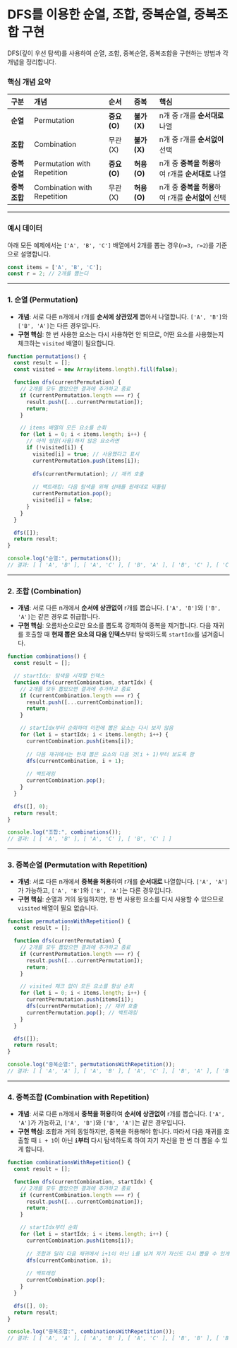 # DFS를 이용한 순열, 조합, 중복순열, 중복조합 구현

DFS(깊이 우선 탐색)를 사용하여 순열, 조합, 중복순열, 중복조합을 구현하는 방법과 각 개념을 정리합니다.

### 핵심 개념 요약

| 구분 | 개념 | 순서 | 중복 | 핵심 |
| :--- | :--- | :--- | :--- | :--- |
| **순열** | Permutation | **중요 (O)** | **불가 (X)** | n개 중 r개를 **순서대로** 나열 |
| **조합** | Combination | 무관 (X) | **불가 (X)** | n개 중 r개를 **순서없이** 선택 |
| **중복순열** | Permutation with Repetition | **중요 (O)** | **허용 (O)** | n개 중 **중복을 허용**하여 r개를 **순서대로** 나열 |
| **중복조합** | Combination with Repetition | 무관 (X) | **허용 (O)** | n개 중 **중복을 허용**하여 r개를 **순서없이** 선택 |

---

### 예시 데이터

아래 모든 예제에서는 `['A', 'B', 'C']` 배열에서 2개를 뽑는 경우(`n=3, r=2`)를 기준으로 설명합니다.

```javascript
const items = ['A', 'B', 'C'];
const r = 2; // 2개를 뽑는다
```

---

### 1. 순열 (Permutation)

- **개념**: 서로 다른 n개에서 r개를 **순서에 상관있게** 뽑아서 나열합니다. `['A', 'B']`와 `['B', 'A']`는 다른 경우입니다.
- **구현 핵심**: 한 번 사용한 요소는 다시 사용하면 안 되므로, 어떤 요소를 사용했는지 체크하는 `visited` 배열이 필요합니다.

```javascript
function permutations() {
  const result = [];
  const visited = new Array(items.length).fill(false);

  function dfs(currentPermutation) {
    // 2개를 모두 뽑았으면 결과에 추가하고 종료
    if (currentPermutation.length === r) {
      result.push([...currentPermutation]);
      return;
    }

    // items 배열의 모든 요소를 순회
    for (let i = 0; i < items.length; i++) {
      // 아직 방문(사용)하지 않은 요소라면
      if (!visited[i]) {
        visited[i] = true; // 사용했다고 표시
        currentPermutation.push(items[i]);
        
        dfs(currentPermutation); // 재귀 호출
        
        // 백트래킹: 다음 탐색을 위해 상태를 원래대로 되돌림
        currentPermutation.pop(); 
        visited[i] = false;
      }
    }
  }

  dfs([]);
  return result;
}

console.log("순열:", permutations());
// 결과: [ [ 'A', 'B' ], [ 'A', 'C' ], [ 'B', 'A' ], [ 'B', 'C' ], [ 'C', 'A' ], [ 'C', 'B' ] ]
```

---

### 2. 조합 (Combination)

- **개념**: 서로 다른 n개에서 **순서에 상관없이** r개를 뽑습니다. `['A', 'B']`와 `['B', 'A']`는 같은 경우로 취급합니다.
- **구현 핵심**: 오름차순으로만 요소를 뽑도록 강제하여 중복을 제거합니다. 다음 재귀를 호출할 때 **현재 뽑은 요소의 다음 인덱스**부터 탐색하도록 `startIdx`를 넘겨줍니다.

```javascript
function combinations() {
  const result = [];

  // startIdx: 탐색을 시작할 인덱스
  function dfs(currentCombination, startIdx) {
    // 2개를 모두 뽑았으면 결과에 추가하고 종료
    if (currentCombination.length === r) {
      result.push([...currentCombination]);
      return;
    }

    // startIdx부터 순회하여 이전에 뽑은 요소는 다시 보지 않음
    for (let i = startIdx; i < items.length; i++) {
      currentCombination.push(items[i]);
      
      // 다음 재귀에서는 현재 뽑은 요소의 다음 것(i + 1)부터 보도록 함
      dfs(currentCombination, i + 1);
      
      // 백트래킹
      currentCombination.pop();
    }
  }

  dfs([], 0);
  return result;
}

console.log("조합:", combinations());
// 결과: [ [ 'A', 'B' ], [ 'A', 'C' ], [ 'B', 'C' ] ]
```

---

### 3. 중복순열 (Permutation with Repetition)

- **개념**: 서로 다른 n개에서 **중복을 허용**하여 r개를 **순서대로** 나열합니다. `['A', 'A']`가 가능하고, `['A', 'B']`와 `['B', 'A']`는 다른 경우입니다.
- **구현 핵심**: 순열과 거의 동일하지만, 한 번 사용한 요소를 다시 사용할 수 있으므로 `visited` 배열이 필요 없습니다.

```javascript
function permutationsWithRepetition() {
  const result = [];

  function dfs(currentPermutation) {
    // 2개를 모두 뽑았으면 결과에 추가하고 종료
    if (currentPermutation.length === r) {
      result.push([...currentPermutation]);
      return;
    }

    // visited 체크 없이 모든 요소를 항상 순회
    for (let i = 0; i < items.length; i++) {
      currentPermutation.push(items[i]);
      dfs(currentPermutation); // 재귀 호출
      currentPermutation.pop(); // 백트래킹
    }
  }

  dfs([]);
  return result;
}

console.log("중복순열:", permutationsWithRepetition());
// 결과: [ [ 'A', 'A' ], [ 'A', 'B' ], [ 'A', 'C' ], [ 'B', 'A' ], [ 'B', 'B' ], [ 'B', 'C' ], [ 'C', 'A' ], [ 'C', 'B' ], [ 'C', 'C' ] ]
```

---

### 4. 중복조합 (Combination with Repetition)

- **개념**: 서로 다른 n개에서 **중복을 허용**하여 **순서에 상관없이** r개를 뽑습니다. `['A', 'A']`가 가능하고, `['A', 'B']`와 `['B', 'A']`는 같은 경우입니다.
- **구현 핵심**: 조합과 거의 동일하지만, 중복을 허용해야 합니다. 따라서 다음 재귀를 호출할 때 `i + 1`이 아닌 **`i`부터** 다시 탐색하도록 하여 자기 자신을 한 번 더 뽑을 수 있게 합니다.

```javascript
function combinationsWithRepetition() {
  const result = [];

  function dfs(currentCombination, startIdx) {
    // 2개를 모두 뽑았으면 결과에 추가하고 종료
    if (currentCombination.length === r) {
      result.push([...currentCombination]);
      return;
    }

    // startIdx부터 순회
    for (let i = startIdx; i < items.length; i++) {
      currentCombination.push(items[i]);
      
      // 조합과 달리 다음 재귀에서 i+1이 아닌 i를 넘겨 자기 자신도 다시 뽑을 수 있게 함
      dfs(currentCombination, i);
      
      // 백트래킹
      currentCombination.pop();
    }
  }

  dfs([], 0);
  return result;
}

console.log("중복조합:", combinationsWithRepetition());
// 결과: [ [ 'A', 'A' ], [ 'A', 'B' ], [ 'A', 'C' ], [ 'B', 'B' ], [ 'B', 'C' ], [ 'C', 'C' ] ]
```

